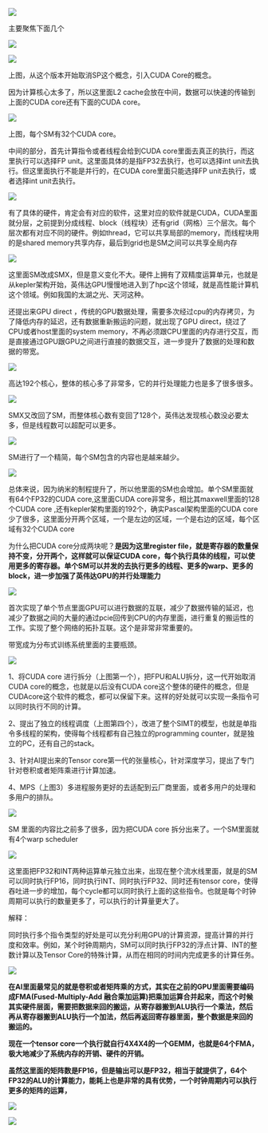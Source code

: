  

![](https://gitee.com/hxc8/images0/raw/master/img/202407172107207.jpg)

主要聚焦下面几个

![](https://gitee.com/hxc8/images0/raw/master/img/202407172107512.jpg)

![](https://gitee.com/hxc8/images0/raw/master/img/202407172107875.jpg)

上图，从这个版本开始取消SP这个概念，引入CUDA Core的概念。

因为计算核心太多了，所以这里面L2 cache会放在中间，数据可以快速的传输到上面的CUDA core还有下面的CUDA core。

![](https://gitee.com/hxc8/images0/raw/master/img/202407172107316.jpg)

上图，每个SM有32个CUDA core。

中间的部分，首先计算指令或者线程会给到CUDA core里面去真正的执行，而这里执行可以选择FP unit。这里面具体的是指FP32去执行，也可以选择int unit去执行。但这里面执行不能是并行的，在CUDA core里面只能选择FP unit去执行，或者选择int unit去执行。

![](https://gitee.com/hxc8/images0/raw/master/img/202407172107576.jpg)

有了具体的硬件，肯定会有对应的软件，这里对应的软件就是CUDA，CUDA里面就分层，之前提到分成线程、block（线程块）还有grid（网格）三个层次。每个层次都有对应不同的硬件。例如thread，它可以共享局部的memory，而线程块用的是shared memory共享内存，最后到grid也是SM之间可以共享全局内存

![](https://gitee.com/hxc8/images0/raw/master/img/202407172107864.jpg)

这里面SM改成SMX，但是意义变化不大。硬件上拥有了双精度运算单元，也就是从kepler架构开始，英伟达GPU慢慢地进入到了hpc这个领域，就是高性能计算机这个领域。例如我国的太湖之光、天河这种。

还提出来GPU direct ，传统的GPU数据处理，需要多次经过cpu的内存拷贝，为了降低内存的延迟，还有数据重新搬运的问题，就出现了GPU direct，绕过了CPU或者host里面的system memory，不再必须跟CPU里面的内存进行交互，而是直接通过GPU跟GPU之间进行直接的数据交互，进一步提升了数据的处理和数据的带宽。

![](https://gitee.com/hxc8/images0/raw/master/img/202407172107375.jpg)

高达192个核心，整体的核心多了非常多，它的并行处理能力也是多了很多很多。

![](https://gitee.com/hxc8/images0/raw/master/img/202407172107366.jpg)

SMX又改回了SM，而整体核心数有变回了128个，英伟达发现核心数没必要太多，但是线程数可以超配可以更多。

![](https://gitee.com/hxc8/images0/raw/master/img/202407172107786.jpg)

SM进行了一个精简，每个SM包含的内容也是越来越少。

![](https://gitee.com/hxc8/images0/raw/master/img/202407172107346.jpg)

总体来说，因为纳米的制程提升了，所以他里面的SM也会增加。单个SM里面就有64个FP32的CUDA core,这里面CUDA core非常多，相比其maxwell里面的128个CUDA core ,还有kepler架构里面的192个，确实Pascal架构里面的CUDA core少了很多，这里面分开两个区域，一个是左边的区域，一个是右边的区域，每个区域有32个CUDA core

为什么把CUDA core分成两块呢？**是因为这里register file，就是寄存器的数量保持不变，分开两个，这样就可以保证CUDA core，每个执行具体的线程，可以使用更多的寄存器。单个SM可以并发的去执行更多的线程、更多的warp、更多的block，进一步加强了英伟达GPU的并行处理能力**

![](https://gitee.com/hxc8/images0/raw/master/img/202407172108461.jpg)

首次实现了单个节点里面GPU可以进行数据的互联，减少了数据传输的延迟，也减少了数据之间的大量的通过pcie回传到CPU的内存里面，进行重复的搬运性的工作。实现了整个网络的拓扑互联。这个是非常非常重要的。

带宽成为分布式训练系统里面的主要瓶颈。

![](https://gitee.com/hxc8/images0/raw/master/img/202407172108668.jpg)

1、将CUDA core 进行拆分（上图第一个），把FPU和ALU拆分，这一代开始取消CUDA core的概念，也就是以后没有CUDA core这个整体的硬件的概念，但是CUDAcore这个软件的概念，都可以保留下来。这样的好处就可以实现一条指令可以同时执行不同的计算。

2、提出了独立的线程调度（上图第四个），改进了整个SIMT的模型，也就是单指令多线程的架构，使得每个线程都有自己独立的programming counter，就是独立的PC，还有自己的stack。

3、针对AI提出来的Tensor core第一代的张量核心，针对深度学习，提出了专门针对卷积或者矩阵乘进行计算加速。

4、MPS（上图3）多进程服务更好的去适配到云厂商里面，或者多用户的处理和多用户的排队。

![](https://gitee.com/hxc8/images0/raw/master/img/202407172108253.jpg)

SM 里面的内容比之前多了很多，因为把CUDA core 拆分出来了。一个SM里面就有4个warp scheduler 

![](https://gitee.com/hxc8/images0/raw/master/img/202407172108893.jpg)

这里面把FP32和INT两种运算单元独立出来，出现在整个流水线里面，就是的SM可以同时执行FP16，同时执行INT、同时执行FP32、同时还有tensor core，使得吞吐进一步的增加，每个cycle都可以同时执行上面的这些指令。也就是每个时钟周期可以执行的数量更多了，可以执行的计算量更大了。

解释：

同时执行多个指令类型的好处是可以充分利用GPU的计算资源，提高计算的并行度和效率。例如，某个时钟周期内，SM可以同时执行FP32的浮点计算、INT的整数计算以及Tensor Core的特殊计算，从而在相同的时间内完成更多的计算任务。

![](https://gitee.com/hxc8/images0/raw/master/img/202407172108295.jpg)

**在AI里面最常见的就是卷积或者矩阵乘的方式，其实在之前的GPU里面需要编码成FMA(Fused-Multiply-Add 融合乘加运算)把乘加运算合并起来，而这个时候其实硬件层面，需要把数据来回的搬运，从寄存器搬到ALU执行一个乘法，然后再从寄存器搬到ALU执行一个加法，然后再返回寄存器里面，整个数据是来回的搬运的。**

**现在一个tensor core一个执行就自行4X4X4的一个GEMM，也就是64个FMA，极大地减少了系统内存的开销、硬件的开销。**

**虽然这里面的矩阵数是FP16，但是输出可以是FP32，相当于就提供了，64个FP32的ALU的计算能力，能耗上也是非常的具有优势，一个时钟周期内可以执行更多的矩阵的运算，**

![](https://gitee.com/hxc8/images0/raw/master/img/202407172108558.jpg)

![](https://gitee.com/hxc8/images0/raw/master/img/202407172108016.jpg)